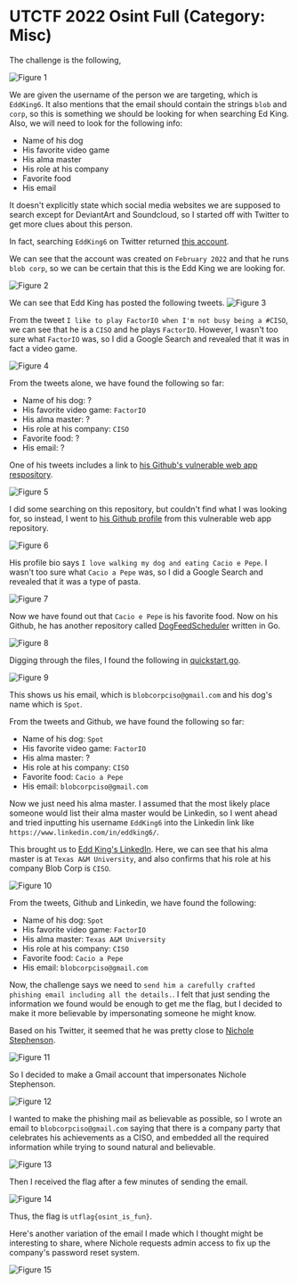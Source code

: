 # UTCTF 2022 Osint Full (Category: Misc)
The challenge is the following,

![Figure 1](img/challenge.png) 

We are given the username of the person we are targeting, which is `EddKing6`. It also mentions that the email should contain the strings `blob` and `corp`, so this is something we should be looking for when searching Ed King. Also, we will need to look for the following info:

- Name of his dog
- His favorite video game
- His alma master
- His role at his company
- Favorite food
- His email

It doesn't explicitly state which social media websites we are supposed to search except for DeviantArt and Soundcloud, so I started off with Twitter to get more clues about this person.

In fact, searching `EddKing6` on Twitter returned [this account](https://twitter.com/eddking6).

We can see that the account was created on `February 2022` and that he runs `blob corp`, so we can be certain that this is the Edd King we are looking for. 


![Figure 2](img/edd.png) 


We can see that Edd King has posted the following tweets. 
![Figure 3](img/tweets.png) 

From the tweet `I like to play FactorIO when I'm not busy being a #CISO`, we can see that he is a `CISO` and he plays `FactorIO`. However, I wasn't too sure what `FactorIO` was, so I did a Google Search and revealed that it was in fact a video game. 

![Figure 4](img/factorio.png) 


From the tweets alone, we have found the following so far:
- Name of his dog: ?
- His favorite video game: `FactorIO`
- His alma master: ?
- His role at his company: `CISO`
- Favorite food: ?
- His email: ?

One of his tweets includes a link to [his Github's vulnerable web app respository](https://github.com/eddking6/vulnerable-web-app).
 

![Figure 5](img/vulnwebapp.png) 

I did some searching on this repository, but couldn't find what I was looking for, so instead, I went to [his Github profile](https://github.com/eddking6) from this vulnerable web app repository.

![Figure 6](img/github.png) 

His profile bio says `I love walking my dog and eating Cacio e Pepe`. I wasn't too sure what `Cacio a Pepe` was, so I did a Google Search and revealed that it was a type of pasta. 

![Figure 7](img/pasta.png) 

Now we have found out that `Cacio e Pepe` is his favorite food. Now on his Github, he has another repository called [DogFeedScheduler](https://github.com/eddking6/DogFeedScheduler) written in Go.

![Figure 8](img/dogfeed.png) 

Digging through the files, I found the following in [quickstart.go](https://github.com/eddking6/DogFeedScheduler/blob/main/quickstart.go).

![Figure 9](img/spotemail.png) 

This shows us his email, which is `blobcorpciso@gmail.com` and his dog's name which is `Spot`. 


From the tweets and Github, we have found the following so far:
- Name of his dog: `Spot`
- His favorite video game: `FactorIO`
- His alma master: ?
- His role at his company: `CISO`
- Favorite food: `Cacio a Pepe`
- His email: `blobcorpciso@gmail.com`


Now we just need his alma master. I assumed that the most likely place someone would list their alma master would be Linkedin, so I went ahead and tried inputting his username `EddKing6` into the Linkedin link like `https://www.linkedin.com/in/eddking6/`.

This brought us to [Edd King's LinkedIn](https://www.linkedin.com/in/eddking6/). Here, we can see that his alma master is at `Texas A&M University`, and also confirms that his role at his company Blob Corp is `CISO`. 


![Figure 10](img/linkedin.png) 


From the tweets, Github and Linkedin, we have found the following:
- Name of his dog: `Spot`
- His favorite video game: `FactorIO`
- His alma master: `Texas A&M University`
- His role at his company: `CISO`
- Favorite food: `Cacio a Pepe`
- His email: `blobcorpciso@gmail.com`



Now, the challenge says we need to `send him a carefully crafted phishing email including all the details.`. I felt that just sending the information we found would be enough to get me the flag, but I decided to make it more believable by impersonating someone he might know. 

Based on his Twitter, it seemed that he was pretty close to [Nichole Stephenson](https://twitter.com/Nichole48928026). 


![Figure 11](img/steph.png) 


So I decided to make a Gmail account that impersonates Nichole Stephenson. 

![Figure 12](img/googleaccount.png) 


I wanted to make the phishing mail as believable as possible, so I wrote an email to `blobcorpciso@gmail.com` saying that there is a company party that celebrates his achievements as a CISO, and embedded all the required information while trying to sound natural and believable. 


![Figure 13](img/phish.png) 

Then I received the flag after a few minutes of sending the email.

![Figure 14](img/flag.png) 

Thus, the flag is `utflag{osint_is_fun}`.


Here's another variation of the email I made which I thought might be interesting to share, where Nichole requests admin access to fix up the company's password reset system. 

![Figure 15](img/draft.png) 
